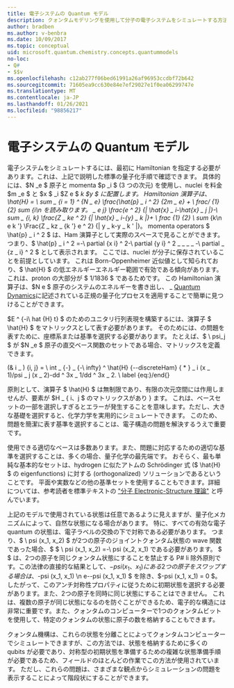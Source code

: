 ```yaml
---
title: 電子システムの Quantum モデル
description: クォンタムモデリングを使用して分子の電子システムをシミュレートする方法について説明します。
author: bradben
ms.author: v-benbra
ms.date: 10/09/2017
ms.topic: conceptual
uid: microsoft.quantum.chemistry.concepts.quantummodels
no-loc:
- Q#
- $$v
ms.openlocfilehash: c12ab277f06bed61991a26af96953ccdbf72b642
ms.sourcegitcommit: 71605ea9cc630e84e7ef29027e1f0ea06299747e
ms.translationtype: MT
ms.contentlocale: ja-JP
ms.lasthandoff: 01/26/2021
ms.locfileid: "98856217"
---
```

# <a name="quantum-models-for-electronic-systems"></a>電子システムの Quantum モデル

電子システムをシミュレートするには、最初に Hamiltonian を指定する必要があります。これは、上記で説明した標準の量子化手順で確認できます。
具体的には、$N _e $ 原子と momenta $p _i $ (3 つの次元) を使用し、nuclei を料金 $m _e $ と $x $ _i $Z e $ _k $y $ に配置します。 Hamiltonian 演算子は、\hat{H} = \ sum \_ {i = 1} ^ {N \_ e} \frac{\hat{p} \_ i ^ 2} {2m \_ e} + \ frac/ {1} {2} sum {i\n を読み取ります。 \_ e j} \frac{e ^ 2} {| \hat{x} \_ i-\hat{x} \_ j |}-\ sum \_ {i, k} \frac{Z \_ ke ^ 2} {| \hat{x} \_ i-{y} \_ k |}+ \ frac {1} {2} \ sum_ {k\n e k '} \Frac{Z \_ kz \_ {k '} e ^ 2} {| y \_ k-y \_ k ' |}。 momenta operators $ \hat{p} \_ i ^ 2 $ は、Ham 演算子として実際のスペースで見ることができます。つまり、$ \hat{p} \_ i ^ 2 =-\ partial {x i} ^ 2-\ partial {y i} ^ 2 \_ \_ \_ \_ -\ partial \_ {z \_ i} ^ 2 $ として表示されます。
ここでは、nuclei が分子に保存されていることを前提としています。
これは Born-Oppenheimer 近似値として知られており、$ \hat{H} $ の低エネルギーエネルギー範囲で有効である傾向があります。これは、proton の大部分が $ 1/1836 $ であるためです。
この Hamiltonian 演算子は、$N e $ 原子のシステムのエネルギーを書き出し、 \_ [Quantum Dynamics](xref:microsoft.quantum.chemistry.concepts.quantumdynamics)に記述されている正規の量子化プロセスを適用することで簡単に見つけることができます。

$E ^ {-i\ hat {H} t} $ のためのユニタリ行列表現を構築するには、演算子 $ \hat{H} $ をマトリックスとして表す必要があります。
そのためには、の問題を表すために、座標系または基準を選択する必要があります。
たとえば、$ \ psi_j $ が $N _e $ 原子の直交ベース関数のセットである場合、マトリックスを定義できます。

(& i \_ ) {i, j} = \ int \_ {-} \_ {-\ infty} ^ \hat{H} {--discreteHam} { \* } \_ i (x \_ 1)/psi \_ j (x \_ 2)-dd ^ 3x \_ 1/dd ^ 3x \_ 2. \ label {eq:}/end{}

原則として、演算子 $ \hat{H} $ は無制限であり、有限の次元空間には作用しませんが、要素が $H \_ \{ i、j $ のマトリックスがあり \} ます。
これは、ベースセットの一部を選択しすぎるとエラーが発生することを意味します。ただし、大きな基礎を選択すると、化学力学を実用的にシミュレートできます。
このため、問題を簡潔に表す基準を選択することは、電子構造の問題を解決するうえで重要です。

使用できる適切なベースは多数あります。また、問題に対応するための適切な基準を選択することは、多くの場合、量子化学の最先端です。
おそらく、最も単純な基本的なセットは、hydrogen に似たアトムの Schrödinger 式 ($ \hat{H} $ の eigenfunctions) に対する (orthogonalized) ソリューションであるということです。
平面や実数などの他の基準セットを使用することもできます。詳細については、参考読者を標準テキストの ["分子 Electronic-Structure 理論"](https://onlinelibrary.wiley.com/doi/book/10.1002/9781119019572) と呼んでいます。

上記のモデルで使用されている状態は任意であるように見えますが、量子化メカニズムによって、自然な状態になる場合があります。
特に、すべての有効な電子 quantum の状態は、電子ラベルの交換の下で対称である必要があります。
つまり、$ \ psi (x_1, x_2) $ が2つの原子のジョイントクォンタム状態の wave 関数であった場合、$ $ \ psi (x_1, x_2) =-\ psi (x_2, x_1) である必要があります。
$ $ は、2つの原子を同じクォンタム状態にすることを禁止する P# li 除外原則です。この法律の直接的な結果として、$-psi (x_1、x_1) にある2つの原子をスワップする場合は、$-psi (x_1, x_1) \n e--psi (x_1, x_1) $ を除き、$-psi (x_1, x_1) = 0 $。
したがって、このアンチ対称性プロパティに従うために初期状態を選択する必要があります。また、2つの原子を同時に同じ状態にすることはできません。
これは、複数の原子が同じ状態になるのを防ぐことができるため、電子的な構造には非常に重要です。また、クォンタムのコンピューターで1つのクォンタムビットを使用して、特定のクォンタムの状態に原子の数を格納することもできます。

クォンタム機構は、これらの状態を分離ことによってクォンタムコンピューターでシミュレートできますが、この方法では、状態を格納するために多くの qubits が必要であり、対称型の初期状態を準備するための複雑な状態準備手順が必要であるため、フィールドのほとんどの作業でこの方法が使用されています。
ただし、これらの問題は、さまざまな観点からシミュレーションの問題を表示することによって階段状にすることができます。
